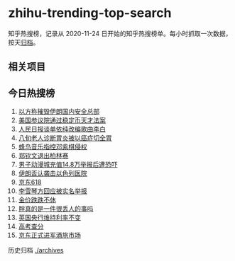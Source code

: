 # zhihu-trending-top-search

知乎热搜榜，记录从 2020-11-24
日开始的知乎热搜榜单。每小时抓取一次数据，按天[归档](./archives)。

## 相关项目

## 今日热搜榜

<!-- BEGIN -->
<!-- 最后更新时间 Mon Jun 23 2025 15:14:03 GMT+0800 (China Standard Time) -->

1. [以方称摧毁伊朗国内安全总部](https://www.zhihu.com/search?q=以方称摧毁伊朗国内安全总部)
1. [美国参议院通过稳定币天才法案](https://www.zhihu.com/search?q=美国参议院通过稳定币天才法案)
1. [人民日报谈单依纯改编歌曲李白](https://www.zhihu.com/search?q=人民日报谈单依纯改编歌曲李白)
1. [八旬老人诊断胃炎被以癌症切全胃](https://www.zhihu.com/search?q=八旬老人诊断胃炎被以癌症切全胃)
1. [蜂鸟音乐指控邓紫棋侵权](https://www.zhihu.com/search?q=蜂鸟音乐指控邓紫棋侵权)
1. [郑钦文退出柏林赛](https://www.zhihu.com/search?q=郑钦文退出柏林赛)
1. [男子动漫城充值14.8万举报后遭恐吓](https://www.zhihu.com/search?q=男子动漫城充值14.8万举报后遭恐吓)
1. [伊朗否认袭击以色列医院](https://www.zhihu.com/search?q=伊朗否认袭击以色列医院)
1. [京东618](https://www.zhihu.com/search?q=京东618)
1. [李雪琴方回应被实名举报](https://www.zhihu.com/search?q=李雪琴方回应被实名举报)
1. [金价跌跌不休](https://www.zhihu.com/search?q=金价跌跌不休)
1. [胖真的是一件很丢人的事吗](https://www.zhihu.com/search?q=胖真的是一件很丢人的事吗)
1. [英国央行维持利率不变](https://www.zhihu.com/search?q=英国央行维持利率不变)
1. [高考查分](https://www.zhihu.com/search?q=高考查分)
1. [京东正式进军酒旅市场](https://www.zhihu.com/search?q=京东正式进军酒旅市场)

<!-- END -->

历史归档 [./archives](./archives)
